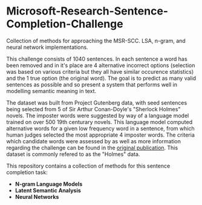 # Microsoft-Research-Sentence-Completion-Challenge
Collection of methods for approaching the MSR-SCC. LSA, n-gram, and neural network implementations.

This challenge consists of 1040 sentences. In each sentence a word has been removed and in it's place are 4 alternative incorrect options (selection was based on various criteria but they all have similar occurence statistics) and the 1 true option (the original word). The goal is to predict as many valid sentences as possible and so present a system that performs well in modelling semantic meaning in text. 

The dataset was built from Project Gutenberg data, with seed sentences being selected from 5 of Sir Arthur Conan-Doyle's "Sherlock Holmes" novels. The imposter words were suggested by way of a language model trained on over 500 19th centurary novels. This language model computed alternative words for a given low frequency word in a sentence, from which human judges selected the most appropriate 4 imposter words. The criteria which candidate words were assessed by as well as more information regarding the challenge can be found in the [original publication](https://www.microsoft.com/en-us/research/wp-content/uploads/2016/02/MSR_SCCD.pdf). This dataset is commonly refered to as the "Holmes" data.


This repository contains a collection of methods for this sentence completion task:
* **N-gram Language Models**
* **Latent Semantic Analysis**
* **Neural Networks**
